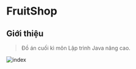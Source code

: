 # FruitShop

## Giới thiệu
>Đồ án cuối kì môn Lập trình Java nâng cao.

![index](https://github.com/user-attachments/assets/b1448fe9-c2b4-4069-8cc9-36270aefd514)
